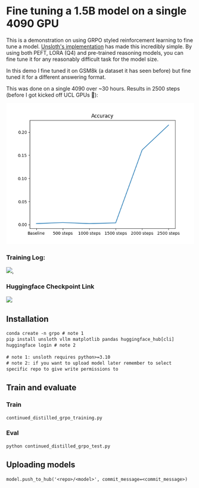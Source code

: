 # Fine tuning a 1.5B model on a single 4090 GPU
This is a demonstration on using GRPO styled reinforcement learning to fine tune a model. [Unsloth's implementation](https://docs.unsloth.ai/basics/reasoning-grpo-and-rl) has made this incredibly simple. By using both PEFT, LORA (Q4) and pre-trained reasoning models, you can fine tune it for any reasonably difficult task for the model size. 

In this demo I fine tuned it on GSM8k (a dataset it has seen before) but fine tuned it for a different answering format.

This was done on a single 4090 over ~30 hours. Results in 2500 steps (before I got kicked off UCL GPUs 🥹):

![results](results/results.png)

### Training Log: 
[<img src="https://raw.githubusercontent.com/wandb/assets/main/wandb-github-badge-gradient.svg">](https://api.wandb.ai/links/yeokch/rsjugy36),

### Huggingface Checkpoint Link
[<img src="https://huggingface.co/datasets/huggingface/badges/resolve/main/model-on-hf-md.svg">](https://huggingface.co/datasets/huggingface/badges/resolve/main/model-on-hf-lg.svg)

## Installation
```
conda create -n grpo # note 1
pip install unsloth vllm matplotlib pandas huggingface_hub[cli]
huggingface login # note 2 

# note 1: unsloth requires python>=3.10
# note 2: if you want to upload model later remember to select specific repo to give write permissions to
```


## Train and evaluate
### Train

```continued_distilled_grpo_training.py```


### Eval

```python continued_distilled_grpo_test.py```


## Uploading models

```model.push_to_hub('<repo>/<model>', commit_message=<commit_message>)```
